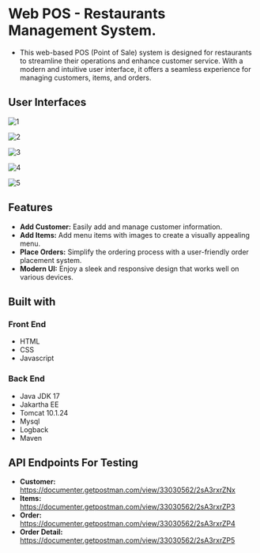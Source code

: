 # Web POS - Restaurants Management System.
* This web-based POS (Point of Sale) system is designed for restaurants to streamline their operations and enhance customer service. With a modern and intuitive user interface, it offers a seamless experience for managing customers, items, and orders.

## User Interfaces

![1](https://github.com/malintha-induwara/web-pos/assets/60071404/459f214c-771d-4c24-b436-d22fac4a4789)

![2](https://github.com/malintha-induwara/web-pos/assets/60071404/efd51765-521d-4876-9fa3-258b3713bad3)

![3](https://github.com/malintha-induwara/web-pos/assets/60071404/fbb4dc4d-2bc3-48ea-88f6-68001e581efd)

![4](https://github.com/malintha-induwara/web-pos/assets/60071404/ca439493-763d-4e17-8900-f4145fcb2d94)

![5](https://github.com/malintha-induwara/web-pos/assets/60071404/2d8fa82d-45db-4206-bb72-fd71e86b83de)



## Features

* **Add Customer:** Easily add and manage customer information.
* **Add Items:** Add menu items with images to create a visually appealing menu.
* **Place Orders:** Simplify the ordering process with a user-friendly order placement system.
* **Modern UI:** Enjoy a sleek and responsive design that works well on various devices.

## Built with

### Front End

* HTML
* CSS
* Javascript

### Back End

* Java JDK 17
* Jakartha EE
* Tomcat 10.1.24
* Mysql
* Logback
* Maven 

## API Endpoints For Testing
* **Customer:** https://documenter.getpostman.com/view/33030562/2sA3rxrZNx
* **Items:** https://documenter.getpostman.com/view/33030562/2sA3rxrZP3
* **Order:** https://documenter.getpostman.com/view/33030562/2sA3rxrZP4
* **Order Detail:** https://documenter.getpostman.com/view/33030562/2sA3rxrZP5

  
